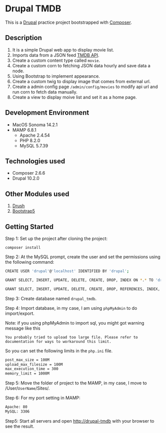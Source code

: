 # Drupal TMDB

This is a [Drupal](https://www.drupal.org) practice project bootstrapped with [Composer](https://getcomposer.org).

## Description

1. It is a simple Drupal web app to display movie list.
2. Imports data from a JSON feed [TMDB API](https://developer.themoviedb.org/docs).
3. Create a custom content type called `movie`.
4. Create a custom corn to fetching JSON data hourly and save data a node.
5. Using Bootstrap to implement appearance. 
6. Create a custom twig to display image that comes from external url.
7. Create a admin config page `/admin/config/movies` to modify api url and run corn to fetch data manually.
8. Create a view to display moive list and set it as a home page.

## Development Environment

* MacOS Sonoma 14.2.1
* MAMP 6.8.1
  * Apache 2.4.54
  * PHP 8.2.0
  * MySQL 5.7.39

## Technologies used

* Composer 2.6.6
* Drupal 10.2.0

## Other Modules used

1. [Drush](https://www.drush.org/12.x/)
2. [Bootstrap5](https://www.drupal.org/project/bootstrap5)

## Getting Started

Step 1: Set up the project after cloning the project:

```
composer install
```

Step 2: At the MySQL prompt, create the user and set the permissions using the following command:

```bash
CREATE USER 'drupal'@'localhost' IDENTIFIED BY 'drupal';

GRANT SELECT, INSERT, UPDATE, DELETE, CREATE, DROP, INDEX ON *.* TO 'drupal'@'localhost';

GRANT SELECT, INSERT, UPDATE, DELETE, CREATE, DROP, REFERENCES, INDEX, LOCK TABLES ON `drupal`.* TO 'drupal'@'localhost';
```

Step 3: Create database named `drupal_tmdb`.

Step 4: Import database, in my case, I am using `phpMyAdmin` to do import/export.

Note: if you using phpMyAdmin to import sql, you might got warning message like this

 `You probably tried to upload too large file. Please refer to documentation for ways to workaround this limit.`

So you can set the following limits in the `php.ini` file.

```bash
post_max_size = 100M
upload_max_filesize = 100M
max_execution_time = 300
memory_limit = 1000M
```

Step 5: Move the folder of project to the MAMP, in my case, I move to /User/`UserName`/Sites/.

Step 6: For my port setting in MAMP:

```bash
Apache: 80
MySQL: 3306
```

Step5: Start all servers and open [http://drupal-tmdb](http://drupal-tmdb) with your browser to see the result.
